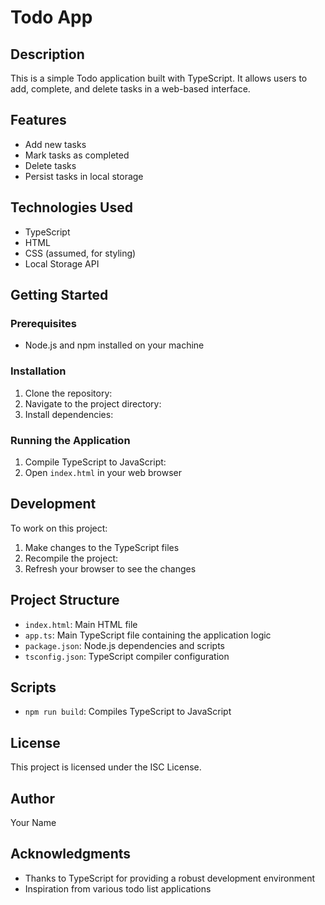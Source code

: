 # Todo App

## Description
This is a simple Todo application built with TypeScript. It allows users to add, complete, and delete tasks in a web-based interface.

## Features
- Add new tasks
- Mark tasks as completed
- Delete tasks
- Persist tasks in local storage

## Technologies Used
- TypeScript
- HTML
- CSS (assumed, for styling)
- Local Storage API

## Getting Started

### Prerequisites
- Node.js and npm installed on your machine

### Installation
1. Clone the repository:
2. Navigate to the project directory:
3. Install dependencies:

### Running the Application
1. Compile TypeScript to JavaScript:
2. Open `index.html` in your web browser

## Development
To work on this project:

1. Make changes to the TypeScript files
2. Recompile the project:
3. Refresh your browser to see the changes

## Project Structure
- `index.html`: Main HTML file
- `app.ts`: Main TypeScript file containing the application logic
- `package.json`: Node.js dependencies and scripts
- `tsconfig.json`: TypeScript compiler configuration

## Scripts
- `npm run build`: Compiles TypeScript to JavaScript

## License
This project is licensed under the ISC License.

## Author
Your Name

## Acknowledgments
- Thanks to TypeScript for providing a robust development environment
- Inspiration from various todo list applications
